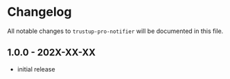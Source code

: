 # Changelog

All notable changes to `trustup-pro-notifier` will be documented in this file.

## 1.0.0 - 202X-XX-XX

- initial release
